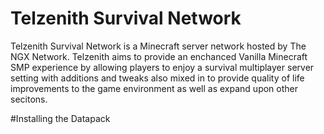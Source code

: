 # Telzenith Survival Network
Telzenith Survival Network is a Minecraft server network hosted by The NGX Network. Telzenith aims to provide an enchanced Vanilla Minecraft SMP experience by allowing players to enjoy a survival multiplayer server setting with additions and tweaks also mixed in to provide quality of life improvements to the game environment as well as expand upon other secitons.

#Installing the Datapack
